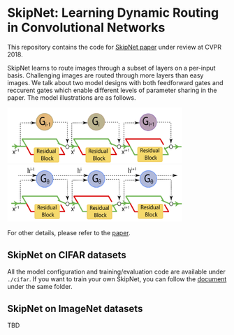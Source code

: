 # SkipNet: Learning Dynamic Routing in Convolutional Networks

This repository contains the code for [SkipNet paper](https://arxiv.org/pdf/1711.09485.pdf) under review at CVPR 2018.

SkipNet learns to route images through a subset of layers on a per-input basis. Challenging images are routed through more
layers than easy images. We talk about two model designs with both feedforward gates and reccurent gates which enable 
different levels of parameter sharing in the paper.  The model illustrations are as follows.
<p float="left">
  <img src="figs/skipnet_ff_structure.jpg" width="400" alt="SkipNet with feedforward gates" />
  <img src="figs/skipnet_rnn_structure.jpg" width="400" alt="SkipNet with recurrent gates"  /> 
</p>

For other details, please refer to the [paper](https://arxiv.org/pdf/1711.09485.pdf). 


## SkipNet on CIFAR datasets
All the model configuration and training/evaluation code are available under `./cifar`. If you want to train your own 
SkipNet, you can follow the [document](cifar/README.md) under the same folder. 

## SkipNet on ImageNet datasets 
TBD




